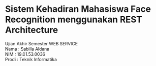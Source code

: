 # Sistem Kehadiran Mahasiswa Face Recognition menggunakan REST Architecture
Ujian Akhir Semester WEB SERVICE<br>
Nama  : Sabilla Aldana<br>
NIM   : 19.01.53.0036<br>
Prodi : Teknik Informatika<br>
